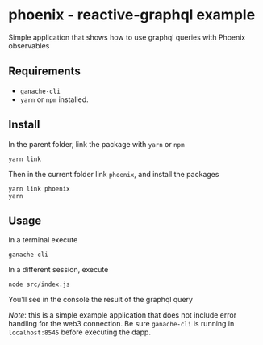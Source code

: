 phoenix - reactive-graphql example 
===
Simple application that shows how to use graphql queries with Phoenix observables

## Requirements
- `ganache-cli`
- `yarn` or `npm` installed.

## Install
In the parent folder, link the package with `yarn` or `npm`
```
yarn link
```
Then in the current folder link `phoenix`, and install the packages
```
yarn link phoenix
yarn
```

## Usage
In a terminal execute 
```
ganache-cli
```

In a different session, execute
```
node src/index.js 
```

You'll see in the console the result of the graphql query


*Note*: this is a simple example application that does not include error handling for the web3 connection. Be sure `ganache-cli` is running in `localhost:8545` before executing the dapp.